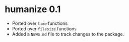 # humanize 0.1

* Ported over `time` functions
* Ported over `filesize` functions
* Added a `NEWS.md` file to track changes to the package.
